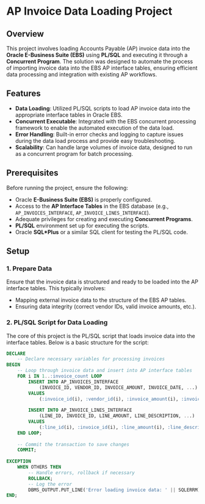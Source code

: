 # AP Invoice Data Loading Project

## Overview
This project involves loading Accounts Payable (AP) invoice data into the **Oracle E-Business Suite (EBS)** using **PL/SQL** and executing it through a **Concurrent Program**. The solution was designed to automate the process of importing invoice data into the EBS AP interface tables, ensuring efficient data processing and integration with existing AP workflows.

## Features
- **Data Loading**: Utilized PL/SQL scripts to load AP invoice data into the appropriate interface tables in Oracle EBS.
- **Concurrent Executable**: Integrated with the EBS concurrent processing framework to enable the automated execution of the data load.
- **Error Handling**: Built-in error checks and logging to capture issues during the data load process and provide easy troubleshooting.
- **Scalability**: Can handle large volumes of invoice data, designed to run as a concurrent program for batch processing.

## Prerequisites
Before running the project, ensure the following:
- Oracle **E-Business Suite (EBS)** is properly configured.
- Access to the **AP Interface Tables** in the EBS database (e.g., `AP_INVOICES_INTERFACE`, `AP_INVOICE_LINES_INTERFACE`).
- Adequate privileges for creating and executing **Concurrent Programs**.
- **PL/SQL** environment set up for executing the scripts.
- Oracle **SQL*Plus** or a similar SQL client for testing the PL/SQL code.

## Setup

### 1. **Prepare Data**
Ensure that the invoice data is structured and ready to be loaded into the AP interface tables. This typically involves:
- Mapping external invoice data to the structure of the EBS AP tables.
- Ensuring data integrity (correct vendor IDs, valid invoice amounts, etc.).

### 2. **PL/SQL Script for Data Loading**
The core of this project is the PL/SQL script that loads invoice data into the interface tables. Below is a basic structure for the script:

```sql
DECLARE
    -- Declare necessary variables for processing invoices
BEGIN
    -- Loop through invoice data and insert into AP interface tables
    FOR i IN 1..:invoice_count LOOP
        INSERT INTO AP_INVOICES_INTERFACE
            (INVOICE_ID, VENDOR_ID, INVOICE_AMOUNT, INVOICE_DATE, ...) 
        VALUES
            (:invoice_id(i), :vendor_id(i), :invoice_amount(i), :invoice_date(i), ...);
        
        INSERT INTO AP_INVOICE_LINES_INTERFACE
            (LINE_ID, INVOICE_ID, LINE_AMOUNT, LINE_DESCRIPTION, ...) 
        VALUES
            (:line_id(i), :invoice_id(i), :line_amount(i), :line_description(i), ...);
    END LOOP;
    
    -- Commit the transaction to save changes
    COMMIT;
    
EXCEPTION
    WHEN OTHERS THEN
        -- Handle errors, rollback if necessary
        ROLLBACK;
        -- Log the error
        DBMS_OUTPUT.PUT_LINE('Error loading invoice data: ' || SQLERRM);
END;
